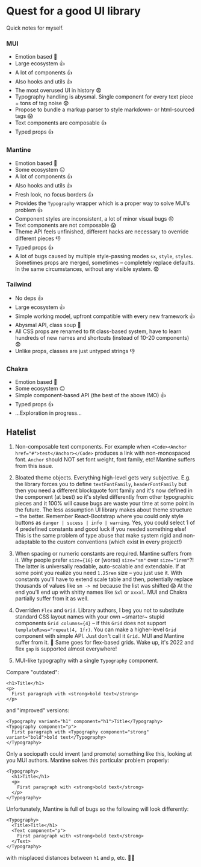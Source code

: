 # Quest for a good UI library

Quick notes for myself.

### MUI

- Emotion based :memo:
- Large ecosystem :thumbsup:
- A lot of components :thumbsup:
- Also hooks and utils :thumbsup:
- The most overused UI in history :fearful:
- Typography handling is abysmal. Single component for every text piece = tons of tag noise :fearful:
- Propose to bundle a markup parser to style markdown- or html-sourced tags :scream:
- Text components are composable :thumbsup:
- Typed props :thumbsup:

### Mantine

- Emotion based :memo:
- Some ecosystem :neutral_face:
- A lot of components :thumbsup:
- Also hooks and utils :thumbsup:
- Fresh look, no focus borders :thumbsup:
- Provides the `Typography` wrapper which is a proper way to solve MUI's problem :thumbsup:
- Component styles are inconsistent, a lot of minor visual bugs :disappointed:
- Text components are not composable :scream:
- Theme API feels unfinished, different hacks are necessary to override different pieces :thumbsdown:
- Typed props :thumbsup:
- A lot of bugs caused by multiple style-passing modes `sx`, `style`, `styles`. 
Sometimes props are merged, sometimes – completely replace defaults. In the same circumstances, without any visible system. :fearful:

### Tailwind

- No deps :thumbsup:
- Large ecosystem :thumbsup:
- Simple working model, upfront compatible with every new framework :thumbsup:
- Abysmal API, class soup :vomiting_face:
- All CSS props are renamed to fit class-based system, have to learn hundreds of new names and shortcuts (instead of 10-20 components) :fearful:
- Unlike props, classes are just untyped strings :thumbsdown:

### Chakra

- Emotion based :memo:
- Some ecosystem :neutral_face:
- Simple component-based API (the best of the above IMO) :thumbsup:
- Typed props :thumbsup:
- ...Exploration in progress...

## Hatelist

1. Non-composable text components. For example when `<Code><Anchor href="#">test</Anchor></Code>` produces
a link with non-monospaced font. `Anchor` should NOT set font weight, font family, etc! Mantine suffers from 
this issue.

2. Bloated theme objects. Everything high-level gets very subjective. E.g. the library forces you to
define `textFontFamily`, `headerFontFamily` but then you need a different blockquote font family
and it's now defined in the component (at best) so it's styled differently from other typographic pieces
and it 100% will cause bugs are waste your time at some point in the future. The less assumption UI library
makes about theme structure – the better. Remember React-Bootstrap where you could only style buttons as `danger | sucess | info | warning`.
Yes, you could select 1 of 4 predefined constants and good luck if you needed something else! This is the same problem of type abuse that make
system rigid and non-adaptable to the custom conventions (which exist in every project!)

3. When spacing or numeric constants are required. Mantine suffers from it. Why people prefer `size={16}`
or (worse) `size="sm"` over `size="1rem"`?! The latter is universally readable, auto-scalable and
extendable. If at some point you realize you need `1.25rem` size – you just use it. With constants
you'll have to extend scale table and then, potentially replace thousands of values like `sm -> md`
because the list was shifted :scream: At the end you'll end up with shitty names like `5xl` or `xxxxl`.
MUI and Chakra partially suffer from it as well.

4. Overriden `Flex` and `Grid`. Library authors, I beg you not to substitute standard CSS layout names
with your own ~smarter~ stupid components `Grid columns={4}` – if this `Grid` does not support `templateRows="repeat(4, 1fr)`.
You can make a higher-level `Grid` component with simple API. Just don't call it `Grid.` MUI and Mantine suffer from it. 
:vomiting_face: Same goes for flex-based grids. Wake up, it's 2022 and flex `gap` is supported almost everywhere!

5. MUI-like typography with a single `Typography` component.

Compare "outdated":

```
<h1>Title</h1>
<p>
  First paragraph with <strong>bold text</strong>
</p>
```

and "improved" versions:

```
<Typography variant="h1" component="h1">Title</Typography>
<Typography component="p">
  First paragraph with <Typography component="strong" variant="bold">bold text</Typography>
</Typography>
```

Only a sociopath could invent (and promote) something like this, looking at you MUI authors. Mantine solves this particular problem properly:

```
<Typography>
  <h1>Title</h1>
  <p>
    First paragraph with <strong>bold text</strong>
  </p>
</Typography>
```

Unfortunately, Mantine is full of bugs so the following will look differently:

```
<Typography>
  <Title>Title</h1>
  <Text component="p">
    First paragraph with <strong>bold text</strong>
  </Text>
</Typography>
```

with misplaced distances between `h1` and `p`, etc. 🤷‍♂️
